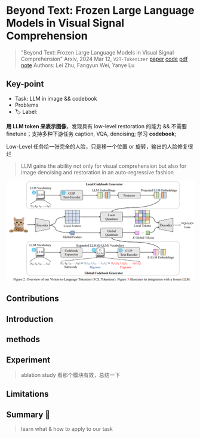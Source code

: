 # Beyond Text: Frozen Large Language Models in Visual Signal Comprehension

> "Beyond Text: Frozen Large Language Models in Visual Signal Comprehension" Arxiv, 2024 Mar 12, `V2T-Tokenizer`
> [paper](http://arxiv.org/abs/2403.07874v1) [code](https://github.com/zh460045050/V2L-Tokenizer) [pdf](./2024_03_Arxiv_Beyond-Text--Frozen-Large-Language-Models-in-Visual-Signal-Comprehension.pdf) [note](./2024_03_Arxiv_Beyond-Text--Frozen-Large-Language-Models-in-Visual-Signal-Comprehension_Note.md)
> Authors: Lei Zhu, Fangyun Wei, Yanye Lu

## Key-point

- Task: LLM in image && codebook
- Problems
- :label: Label:

**用 LLM token 来表示图像**，发现具有 low-level restoration 的能力 && 不需要 finetune；支持多种下游任务 caption, VQA, denoising; 学习 **codebook**;

Low-Level 任务给一张完全的人脸，只是移一个位置 or 旋转，输出的人脸修复很烂

> LLM gains the ability not only for visual comprehension but also for image denoising and restoration in an auto-regressive fashion

![V2T-Tokenizer_overview.png](docs/2024_03_Arxiv_Beyond-Text--Frozen-Large-Language-Models-in-Visual-Signal-Comprehension_Note/V2T-Tokenizer_overview.png)



## Contributions

## Introduction

## methods

## Experiment

> ablation study 看那个模块有效，总结一下

## Limitations

## Summary :star2:

> learn what & how to apply to our task

